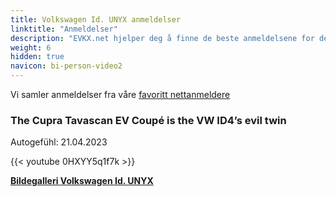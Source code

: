 ```yaml
---
title: Volkswagen Id. UNYX anmeldelser
linktitle: "Anmeldelser"
description: "EVKX.net hjelper deg å finne de beste anmeldelsene for denne modellen."
weight: 6
hidden: true
navicon: bi-person-video2
---
```

Vi samler anmeldelser fra våre [favoritt nettanmeldere](../../../../../guides/evreviewers/)

<div class="container text-center shadow p-2 pe-4 mb-5 bg-body-tertiary rounded border">
<h3>The Cupra Tavascan EV Coupé is the VW ID4’s evil twin</h3>
<p>Autogefühl: 21.04.2023</p>

{{< youtube 0HXYY5q1f7k >}}

</div>
<div class="mt-3 mb-3">
<a href="../gallery/" class="text-decoration-none text-black">
<strong><i class="bi-arrow-left"></i>Bildegalleri  </strong>
</a>
<a href="../" class="text-decoration-none text-black float-end">
<strong>Volkswagen Id. UNYX <i class="bi-arrow-right"></i></strong>
</a>
</div>
